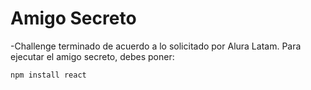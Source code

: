 <h1> Amigo Secreto</h1>
-Challenge terminado de acuerdo a lo solicitado por Alura Latam.
Para ejecutar el amigo secreto, debes poner:

```npm install react ```
